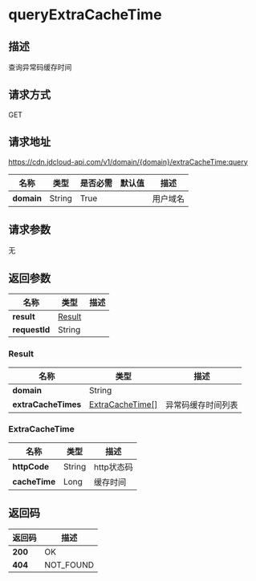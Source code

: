 # queryExtraCacheTime


## 描述
查询异常码缓存时间

## 请求方式
GET

## 请求地址
https://cdn.jdcloud-api.com/v1/domain/{domain}/extraCacheTime:query

|名称|类型|是否必需|默认值|描述|
|---|---|---|---|---|
|**domain**|String|True| |用户域名|

## 请求参数
无


## 返回参数
|名称|类型|描述|
|---|---|---|
|**result**|[Result](queryextracachetime#result)| |
|**requestId**|String| |

### <div id="Result">Result</div>
|名称|类型|描述|
|---|---|---|
|**domain**|String| |
|**extraCacheTimes**|[ExtraCacheTime[]](queryextracachetime#extracachetime)|异常码缓存时间列表|
### <div id="ExtraCacheTime">ExtraCacheTime</div>
|名称|类型|描述|
|---|---|---|
|**httpCode**|String|http状态码|
|**cacheTime**|Long|缓存时间|

## 返回码
|返回码|描述|
|---|---|
|**200**|OK|
|**404**|NOT_FOUND|
